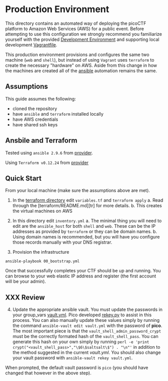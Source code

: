 # Production Environment

This directory contains an automated way of deploying the picoCTF platform to
Amazon Web Services (AWS) for a public event. Before attempting to use this
configuration we strongly recommend you familiarize yourself with the provided
[Development Environment][dev] and supporting local development
[Vagrantfile][v].

This production environment provisions and configures the same two machine
(`web` and `shell`), but instead of using `Vagrant` uses `terraform` to create
the necessary "hardware" on AWS. Aside from this change in how the machines are
created all of the [ansible][a] automation remains the same. 

[dev]:../env_dev
[v]:../Vagrantfile
[a]:../ansible

## Assumptions

This guide assumes the following:

- cloned the repository
- have `ansible` and `terraform` installed locally
- have AWS credentials
- have shared ssh keys

## Ansbile and Terraform

Tested using `ansible 2.9.6` from [provider][a].

[a]:https://docs.ansible.com/ansible/latest/installation_guide/intro_installation.html#installing-ansible-on-ubuntu

Using `Terraform v0.12.24` from [provider][t]

[t]:https://www.terraform.io/downloads.html


##  Quick Start

From your local machine (make sure the assumptions above are met).

1. In the [terraform directory][td] edit `variables.tf` and `terraform apply`
  a. Read through the [terraform/README.md][tr] for more details.
  b. This creates the virtual machines on AWS

[td]:./terraform

2. In this directory edit `inventory.yml`
  a. The minimal thing you will need to edit are the `ansible_host` for both
  `shell` and `web`. These can be the IP addresses as provided by `terraform` or
  they can be domain names.
  b. Using domain names is recommended, but you will have you configure those
  records manually with your DNS registrar.

3. Provision the infrastructure

```
ansible-playbook 00_bootstrap.yml
```

Once that successfully completes your CTF should be up and running. You can browse to
your web elastic IP address and register (the first account will be your admin).

## XXX Review

4. Update the appropriate ansible vault. You must update the passwords in your group_vars [vault.yml](../ansible/group_vars/remote_aws/vault.yml). Pico developed [rekey.py](../deploy/rekey.py) to assist in this process. You can also manually update these values simply by running the command `ansible-vault edit vault.yml` with the password of **pico**. The most important piece is that the `vault_shell_admin_password_crypt` must be the correctly formated hash of the `vault_shell_pass`. You can generate this hash on your own simply by running `perl -e 'print crypt("<vault_shell_pass>","\$6\$saltsalt\$") . "\n"'` in addition to the method suggested in the current _vault.yml_. You should also change your vault password with `ansible-vault rekey vault.yml`.

When prompted, the default vault password is `pico` (you should have changed
that however in the above step).
